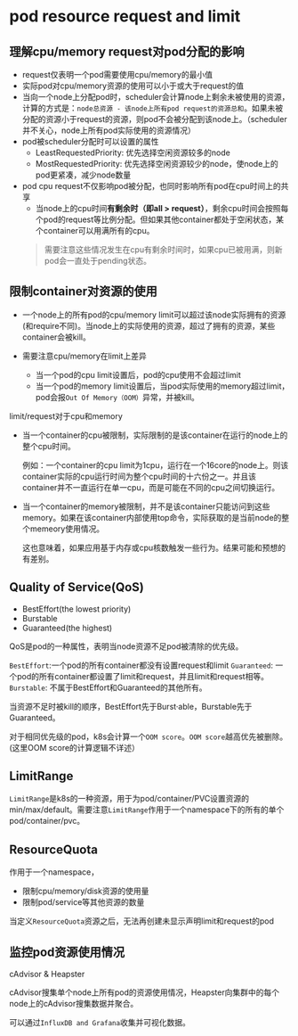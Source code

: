 # pod resource request and limit

## 理解cpu/memory request对pod分配的影响
- request仅表明一个pod需要使用cpu/memory的最小值
- 实际pod对cpu/memory资源的使用可以小于或大于request的值
- 当向一个node上分配pod时，scheduler会计算node上剩余未被使用的资源，计算的方式是：`node总资源 - 该node上所有pod request的资源总和`。如果未被分配的资源小于request的资源，则pod不会被分配到该node上。（scheduler并不关心，node上所有pod实际使用的资源情况）
- pod被scheduler分配时可以设置的属性
  - LeastRequestedPriority: 优先选择空闲资源较多的node
  - MostRequestedPriority: 优先选择空闲资源较少的node，使node上的pod更紧凑，减少node数量
- pod cpu request不仅影响pod被分配，也同时影响所有pod在cpu时间上的共享
  - 当node上的cpu时间**有剩余时（即all > request）**，剩余cpu时间会按照每个pod的request等比例分配。但如果其他container都处于空闲状态，某个container可以用满所有的cpu。
  > 需要注意这些情况发生在cpu有剩余时间时，如果cpu已被用满，则新pod会一直处于pending状态。

## 限制container对资源的使用

- 一个node上的所有pod的cpu/memory limit可以超过该node实际拥有的资源(和require不同)。当node上的实际使用的资源，超过了拥有的资源，某些container会被kill。

- 需要注意cpu/memory在limit上差异
  - 当一个pod的cpu limit设置后，pod的cpu使用不会超过limit
  - 当一个pod的memory limit设置后，当pod实际使用的memory超过limit，pod会报`Out Of Memory（OOM）`异常，并被kill。

limit/request对于cpu和memory
- 当一个container的cpu被限制，实际限制的是该container在运行的node上的整个cpu时间。

  例如：一个container的cpu limit为1cpu，运行在一个16core的node上。则该container实际的cpu运行时间为整个cpu时间的十六份之一。并且该container并不一直运行在单一cpu，而是可能在不同的cpu之间切换运行。

- 当一个container的memory被限制，并不是该container只能访问到这些memory。如果在该container内部使用top命令，实际获取的是当前node的整个memeory使用情况。

  这也意味着，如果应用基于内存或cpu核数触发一些行为。结果可能和预想的有差别。

## Quality of Service(QoS)
- BestEffort(the lowest priority)
- Burstable
- Guaranteed(the highest)

QoS是pod的一种属性，表明当node资源不足pod被清除的优先级。

`BestEffort`:一个pod的所有container都没有设置request和limit
`Guaranteed`: 一个pod的所有container都设置了limit和request，并且limit和request相等。
`Burstable`: 不属于BestEffort和Guaranteed的其他所有。

当资源不足时被kill的顺序，BestEffort先于Burst·able，Burstable先于Guaranteed。

对于相同优先级的pod，k8s会计算一个`OOM score`。`OOM score`越高优先被删除。(这里OOM score的计算逻辑不详述）

## LimitRange

`LimitRange`是k8s的一种资源，用于为pod/container/PVC设置资源的min/max/default。需要注意`LimitRange`作用于一个namespace下的所有的单个pod/container/pvc。

## ResourceQuota

作用于一个namespace，
- 限制cpu/memory/disk资源的使用量
- 限制pod/service等其他资源的数量

当定义`ResourceQuota`资源之后，无法再创建未显示声明limit和request的pod

## 监控pod资源使用情况

cAdvisor & Heapster

cAdvisor搜集单个node上所有pod的资源使用情况，Heapster向集群中的每个node上的cAdvisor搜集数据并聚合。

可以通过`InfluxDB and Grafana`收集并可视化数据。
